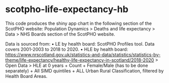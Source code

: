 # scotpho-life-expectancy-hb
This code produces the shiny app chart in the following section of the ScotPHO website:
Population Dynamics > Deaths and life expectancy > Data > NHS Boards section of the ScotPHO website. 

Data is sourced from:
•	LE by health board: ScotPHO Profiles tool. Data covers 2001-2003 to 2018 to 2020.
•	HLE by health board: https://www.nrscotland.gov.uk/statistics-and-data/statistics/statistics-by-theme/life-expectancy/healthy-life-expectancy-in-scotland/2018-2020 > Open Data > HLE at 0 years + Count + Female/Male (has to be done separately) + All SIMD quintiles + ALL Urban Rural Classification, filtered by Health Board Areas.

